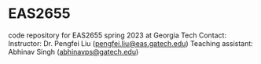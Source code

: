 # EAS2655
code repository for EAS2655 spring 2023 at Georgia Tech
Contact: 
Instructor: Dr. Pengfei Liu (pengfei.liu@eas.gatech.edu)
Teaching assistant: Abhinav Singh (abhinavps@gatech.edu)
